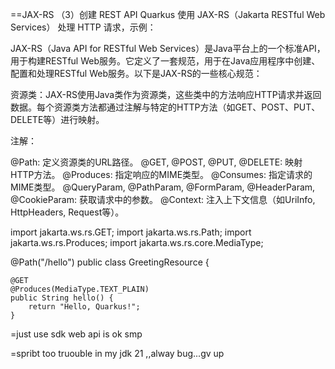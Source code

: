 

==JAX-RS
（3）创建 REST API
Quarkus 使用 JAX-RS（Jakarta RESTful Web Services） 处理 HTTP 请求，示例：


JAX-RS（Java API for RESTful Web Services）是Java平台上的一个标准API，用于构建RESTful Web服务。它定义了一套规范，用于在Java应用程序中创建、配置和处理RESTful Web服务。以下是JAX-RS的一些核心规范：

资源类：JAX-RS使用Java类作为资源类，这些类中的方法响应HTTP请求并返回数据。每个资源类方法都通过注解与特定的HTTP方法（如GET、POST、PUT、DELETE等）进行映射。

注解：

@Path: 定义资源类的URL路径。
@GET, @POST, @PUT, @DELETE: 映射HTTP方法。
@Produces: 指定响应的MIME类型。
@Consumes: 指定请求的MIME类型。
@QueryParam, @PathParam, @FormParam, @HeaderParam, @CookieParam: 获取请求中的参数。
@Context: 注入上下文信息（如UriInfo, HttpHeaders, Request等）。


import jakarta.ws.rs.GET;
import jakarta.ws.rs.Path;
import jakarta.ws.rs.Produces;
import jakarta.ws.rs.core.MediaType;

@Path("/hello")
public class GreetingResource {

    @GET
    @Produces(MediaType.TEXT_PLAIN)
    public String hello() {
        return "Hello, Quarkus!";
    }




=just use sdk web api is ok smp

=spribt too truouble
in my jdk 21 ,,alway bug...gv up



